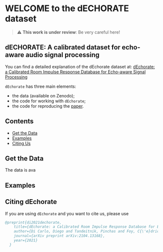 # WELCOME to the dECHORATE dataset

> :warning: **This work is under review**: Be very careful here!

## dECHORATE: A calibrated dataset for echo-aware audio signal processing

You can find a detailed explanation of the dEchorate dataset at:
[dEchorate: a Calibrated Room Impulse Response Database for Echo-aware Signal Processing](https://hal.archives-ouvertes.fr/hal-03207860/)

`dEchorate` has three main elements:
- the data (available on Zenodo);
- the code for working with `dEchorate`;
- the code for reproducing the [paper](https://hal.archives-ouvertes.fr/hal-03207860/).

## Contents
- [Get the Data](#get)
- [Examples](#examples)
- [Citing Us](#citing)

## Get the Data
The data is ava


## Examples

## Citing dEchorate

If you are using `dEchorate` and you want to cite us, please use

```BibTex
@preprint{di2021dechorate,
    title={dEchorate: a Calibrated Room Impulse Response Database for Echo-aware Signal Processing},
    author={Di Carlo, Diego and Tandeitnik, Pinchas and Foy, C{\'e}dric and Deleforge, Antoine and Bertin, Nancy and Gannot, Sharon},
    journal={arXiv preprint arXiv:2104.13168},
    year={2021}
  }
```
